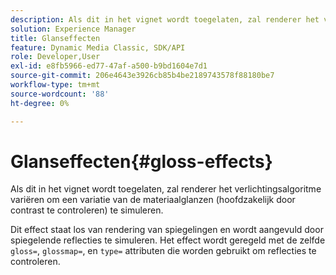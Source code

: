 ```yaml
---
description: Als dit in het vignet wordt toegelaten, zal renderer het verlichtingsalgoritme variëren om een variatie van de materiaalglanzen (hoofdzakelijk door contrast te controleren) te simuleren.
solution: Experience Manager
title: Glanseffecten
feature: Dynamic Media Classic, SDK/API
role: Developer,User
exl-id: e8fb5966-ed77-47af-a500-b9bd1604e7d1
source-git-commit: 206e4643e3926cb85b4be2189743578f88180be7
workflow-type: tm+mt
source-wordcount: '88'
ht-degree: 0%

---
```


# Glanseffecten{#gloss-effects}

Als dit in het vignet wordt toegelaten, zal renderer het verlichtingsalgoritme variëren om een variatie van de materiaalglanzen (hoofdzakelijk door contrast te controleren) te simuleren.

Dit effect staat los van rendering van spiegelingen en wordt aangevuld door spiegelende reflecties te simuleren. Het effect wordt geregeld met de zelfde `gloss=`, `glossmap=`, en `type=` attributen die worden gebruikt om reflecties te controleren.
